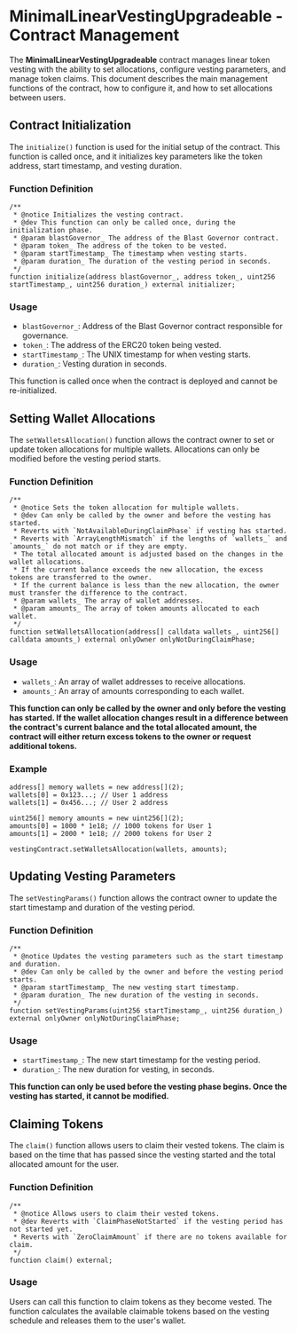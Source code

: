 
# MinimalLinearVestingUpgradeable - Contract Management

The **MinimalLinearVestingUpgradeable** contract manages linear token vesting with the ability to set allocations, configure vesting parameters, and manage token claims. This document describes the main management functions of the contract, how to configure it, and how to set allocations between users.

## Contract Initialization

The `initialize()` function is used for the initial setup of the contract. This function is called once, and it initializes key parameters like the token address, start timestamp, and vesting duration.

### Function Definition

```solidity
/**
 * @notice Initializes the vesting contract.
 * @dev This function can only be called once, during the initialization phase.
 * @param blastGovernor_ The address of the Blast Governor contract.
 * @param token_ The address of the token to be vested.
 * @param startTimestamp_ The timestamp when vesting starts.
 * @param duration_ The duration of the vesting period in seconds.
 */
function initialize(address blastGovernor_, address token_, uint256 startTimestamp_, uint256 duration_) external initializer;
```

### Usage

- `blastGovernor_`: Address of the Blast Governor contract responsible for governance.
- `token_`: The address of the ERC20 token being vested.
- `startTimestamp_`: The UNIX timestamp for when vesting starts.
- `duration_`: Vesting duration in seconds.

This function is called once when the contract is deployed and cannot be re-initialized.

## Setting Wallet Allocations

The `setWalletsAllocation()` function allows the contract owner to set or update token allocations for multiple wallets. Allocations can only be modified before the vesting period starts.

### Function Definition

```solidity
/**
 * @notice Sets the token allocation for multiple wallets.
 * @dev Can only be called by the owner and before the vesting has started.
 * Reverts with `NotAvailableDuringClaimPhase` if vesting has started.
 * Reverts with `ArrayLengthMismatch` if the lengths of `wallets_` and `amounts_` do not match or if they are empty.
 * The total allocated amount is adjusted based on the changes in the wallet allocations.
 * If the current balance exceeds the new allocation, the excess tokens are transferred to the owner.
 * If the current balance is less than the new allocation, the owner must transfer the difference to the contract.
 * @param wallets_ The array of wallet addresses.
 * @param amounts_ The array of token amounts allocated to each wallet.
 */
function setWalletsAllocation(address[] calldata wallets_, uint256[] calldata amounts_) external onlyOwner onlyNotDuringClaimPhase;
```

### Usage

- `wallets_`: An array of wallet addresses to receive allocations.
- `amounts_`: An array of amounts corresponding to each wallet.

**This function can only be called by the owner and only before the vesting has started. If the wallet allocation changes result in a difference between the contract's current balance and the total allocated amount, the contract will either return excess tokens to the owner or request additional tokens.**
### Example

```solidity
address[] memory wallets = new address[](2);
wallets[0] = 0x123...; // User 1 address
wallets[1] = 0x456...; // User 2 address

uint256[] memory amounts = new uint256[](2);
amounts[0] = 1000 * 1e18; // 1000 tokens for User 1
amounts[1] = 2000 * 1e18; // 2000 tokens for User 2

vestingContract.setWalletsAllocation(wallets, amounts);
```

## Updating Vesting Parameters

The `setVestingParams()` function allows the contract owner to update the start timestamp and duration of the vesting period.

### Function Definition

```solidity
/**
 * @notice Updates the vesting parameters such as the start timestamp and duration.
 * @dev Can only be called by the owner and before the vesting period starts.
 * @param startTimestamp_ The new vesting start timestamp.
 * @param duration_ The new duration of the vesting in seconds.
 */
function setVestingParams(uint256 startTimestamp_, uint256 duration_) external onlyOwner onlyNotDuringClaimPhase;
```

### Usage

- `startTimestamp_`: The new start timestamp for the vesting period.
- `duration_`: The new duration for vesting, in seconds.

**This function can only be used before the vesting phase begins. Once the vesting has started, it cannot be modified.**
## Claiming Tokens

The `claim()` function allows users to claim their vested tokens. The claim is based on the time that has passed since the vesting started and the total allocated amount for the user.

### Function Definition

```solidity
/**
 * @notice Allows users to claim their vested tokens.
 * @dev Reverts with `ClaimPhaseNotStarted` if the vesting period has not started yet.
 * Reverts with `ZeroClaimAmount` if there are no tokens available for claim.
 */
function claim() external;
```

### Usage

Users can call this function to claim tokens as they become vested. The function calculates the available claimable tokens based on the vesting schedule and releases them to the user's wallet.